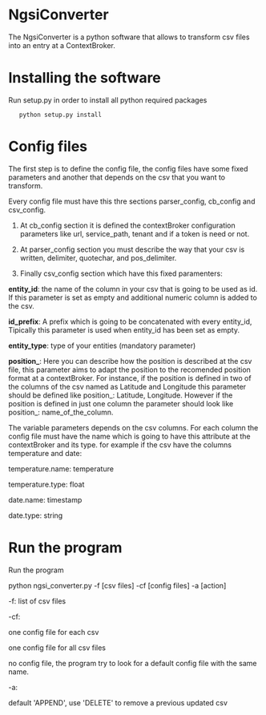 # NgsiConverter

The NgsiConverter is a python software that allows to transform csv files into an entry at a ContextBroker.

# Installing the software

Run setup.py in order to install all python required packages
```
   python setup.py install
```

# Config files

The first step is to define the config file, the config files have some fixed parameters and another that depends on the csv that you want to transform.

Every config file must have this thre sections parser_config, cb_config and csv_config.

1. At cb_config section it is defined the contextBroker configuration parameters like url, service_path, tenant and if a token is need or not.

2. At parser_config section you must describe the way that your csv is written, delimiter, quotechar, and pos_delimiter.

3. Finally csv_config section which have this fixed paramenters:

**entity_id**: the name of the column in your csv that is going to be used as id. If this parameter is set as empty and additional numeric column is added to the csv.

**id_prefix**: A prefix which is going to be concatenated with every entity_id, Tipically this parameter is used when entity_id has been set as empty.

**entity_type**: type of your entities (mandatory parameter)

**position_**: Here you can describe how the position is described at the csv file, this parameter aims to adapt the position to the recomended position format at a contextBroker.
For instance, if the position is defined in two of the columns of the csv named as Latitude and Longitude this parameter should be defined like position_: Latitude, Longitude. However if the position is defined in just one column the parameter should look like position_: name_of_the_column.

The variable parameters depends on the csv columns. For each column the config file must have the name which is going to have this attribute at the contextBroker and its type.
for example if the csv have the columns temperature and date:

temperature.name: temperature

temperature.type: float

date.name: timestamp

date.type: string

# Run the program

Run the program

python ngsi_converter.py -f [csv files] -cf [config files] -a [action]

-f: list of csv files

-cf:

one config file for each csv

one config file for all csv files

no config file, the program try to look for a default config file with the same name.

-a:

default 'APPEND', use 'DELETE' to remove a previous updated csv
